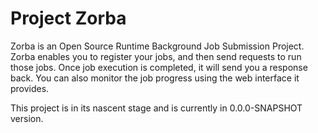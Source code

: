 Project Zorba
=====

Zorba is an Open Source Runtime Background Job Submission Project. Zorba enables you to register your jobs, and then send requests to run those jobs. Once job execution is completed, it will send you a response back. You can also monitor the job progress using the web interface it provides. 

This project is in its nascent stage and is currently in 0.0.0-SNAPSHOT version.
